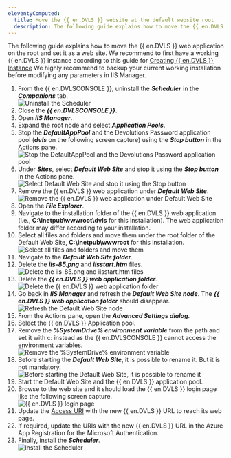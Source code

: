 ```yaml
---
eleventyComputed:
  title: Move the {{ en.DVLS }} website at the default website root
  description: The following guide explains how to move the {{ en.DVLS }} web application on the root and set it as a web site.
---
```

The following guide explains how to move the {{ en.DVLS }} web application on the root and set it as a web site. We recommend to first have a working {{ en.DVLS }} instance according to this guide for [Creating {{ en.DVLS }} Instance](/server/installation/create-server-instance/) We highly recommend to backup your current working installation before modifying any parameters in IIS Manager.

1. From the {{ en.DVLSCONSOLE }}, uninstall the ***Scheduler*** in the ***Companions*** tab.  
![Uninstall the Scheduler](https://cdnweb.devolutions.net/docs/DVLSCONSOLE6000_2024_1)  
1. Close the ***{{ en.DVLSCONSOLE }}***.  
1. Open ***IIS Manager***.  
1. Expand the root node and select ***Application Pools***.  
1. Stop the ***DefaultAppPool*** and the Devolutions Password application pool (***dvls*** on the following screen capture) using the ***Stop button*** in the Actions pane.  
![Stop the DefaultAppPool and the Devolutions Password application pool](https://cdnweb.devolutions.net/docs/INTERFACE6000_2024_1)  
1. Under ***Sites***, select ***Default Web Site*** and stop it using the ***Stop button*** in the Actions pane.
![Select Default Web Site and stop it using the Stop button](https://cdnweb.devolutions.net/docs/INTERFACE6002_2024_1)  
1. Remove the {{ en.DVLS }} web application under ***Default Web Site***.  
![Remove the {{ en.DVLS }} web application under Default Web Site](https://cdnweb.devolutions.net/docs/INTERFACE6001_2024_1)  
1. Open the ***File Explorer***.
1. Navigate to the installation folder of the {{ en.DVLS }} web application (i.e., **C:\inetpub\wwwroot\dvls** for this installation). The web application folder may differ according to your installation.
1. Select all files and folders and move them under the root folder of the Default Web Site, **C:\inetpub\wwwroot** for this installation.  
![Select all files and folders and move them ](https://cdnweb.devolutions.net/docs/docs_en_kb_KB4148.png)
1. Navigate to the ***Default Web Site folder***.
1. Delete the ***iis-85.png*** and ***iisstart.htm*** files.
![Delete the iis-85.png and iisstart.htm files](https://cdnweb.devolutions.net/docs/docs_en_kb_KB4149.png)
1. Delete the ***{{ en.DVLS }} web application folder***.
![Delete the {{ en.DVLS }} web application folder](https://cdnweb.devolutions.net/docs/docs_en_kb_KB4150.png)
1. Go back in ***IIS Manager*** and refresh the ***Default Web Site node***. The ***{{ en.DVLS }} web application folder*** should disappear.
![Refresh the Default Web Site node](https://cdnweb.devolutions.net/docs/INTERFACE6003_2024_1)
1. From the Actions pane, open the ***Advanced Settings dialog***.
1. Select the {{ en.DVLS }} Application pool.
1. Remove the ***%SystemDrive% environment variable*** from the path and set it with c: instead as the {{ en.DVLSCONSOLE }} cannot access the environment variables.
![Remove the %SystemDrive% environment variable](https://cdnweb.devolutions.net/docs/docs_en_kb_KB4152.png)
1. Before starting the ***Default Web Site***, it is possible to rename it. But it is not mandatory.  
![Before starting the Default Web Site, it is possible to rename it](https://cdnweb.devolutions.net/docs/INTERFACE6004_2024_1)
1. Start the Default Web Site and the {{ en.DVLS }} application pool.
1. Browse to the web site and it should load the {{ en.DVLS }} login page like the following screen capture.  
![{{ en.DVLS }} login page](https://cdnweb.devolutions.net/docs/CLOUD6000_2024_1)  
1. Update the [Access URI](https://docs.devolutions.net/kb/devolutions-server/knowledge-base/access-uri/) with the new {{ en.DVLS }} URL to reach its web page.
1. If required, update the URIs with the new {{ en.DVLS }} URL in the Azure App Registration for the Microsoft Authentication.
1. Finally, install the ***Scheduler***.  
![Install the Scheduler](https://cdnweb.devolutions.net/docs/DVLSCONSOLE6001_2024_1)
